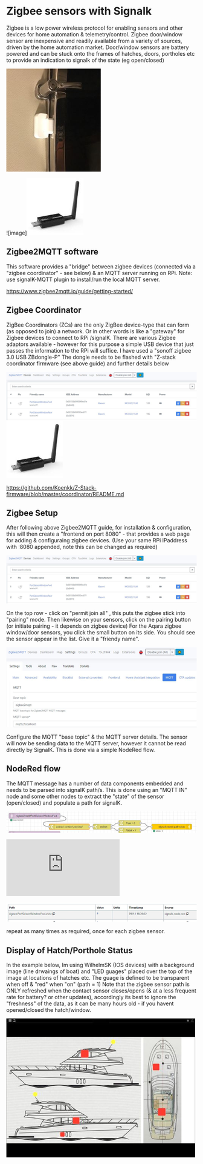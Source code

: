 # Zigbee sensors with Signalk 

Zigbee is a low power wireless protocol for enabling sensors and other devices for home automation & telemetry/control.  Zigbee door/window sensor are inexpensive and readily available from a variety of sources, driven by the home automation market. Door/window sensors are battery powered and can be stuck onto the frames of hatches, doors, portholes etc to provide an indication to signalk of the state (eg open/closed)

![image](https://github.com/gregsyoung/signalK-zigbee-sensors/blob/main/porthole_sensor.jpg)

![image]![image](https://github.com/gregsyoung/WilhelmSK/blob/main/zigbee%20coordinator.jpg)


## Zigbee2MQTT software

This software provides a "bridge" between zigbee devices (connected via a "zigbee coordinator" - see below) & an MQTT server running on RPi.
Note: use signalK-MQTT plugin to install/run the local MQTT server.

<https://www.zigbee2mqtt.io/guide/getting-started/>

## Zigbee Coordinator
ZigBee Coordinators (ZCs) are the only ZigBee device-type that can form (as opposed to join) a network. Or in other words is like a "gateway" for Zigbee devices to connect to RPi /signalK.
There are various Zigbee adaptors available - however for this purpose a simple USB device that just passes the information to the RPi will suffice.
I have used a "sonoff zigbee 3.0 USB ZBdongle-P" 
The dongle needs to be flashed with "Z-stack coordinator firmware (see above guide) and further details below

![image](https://github.com/gregsyoung/signalK-zigbee-sensors/blob/main/zigbee2mqtt%20devices.JPG)
![image](https://github.com/gregsyoung/WilhelmSK/blob/main/zigbee%20coordinator.jpg)

https://github.com/Koenkk/Z-Stack-firmware/blob/master/coordinator/README.md

## Zigbee Setup
After following above Zigbee2MQTT guide, for installation & configuration, this will then create a "frontend on port 8080" - that provides a web page for adding & configuraing zigbee devices.
(Use your same RPi IPaddress with :8080 appended, note this can be changed as required)

![image](https://github.com/gregsyoung/signalK-zigbee-sensors/blob/main/zigbee2mqtt%20devices.JPG)

On the top row - click on "permit  join all" , this puts the zigbee stick into "pairing" mode. Then likewise on your sensors, click on the pairing button (or initiate pairing - it depends on zigbee device) For the Aqara zigbee window/door sensors, you click the small button on its side. You should see the sensor appear in the list. Give it a "friendy name".

![image](https://github.com/gregsyoung/signalK-zigbee-sensors/blob/main/zigbee2mqtt%20settings%20devices.JPG)

Configure the MQTT "base topic" & the MQTT server details. The sensor will now be sending data to the MQTT server, however it cannot be read directly by SignalK. This is done via a simple NodeRed flow.

## NodeRed flow
The MQTT message has a number of data components embedded and needs to be parsed into signalK path/s.
This is done using an "MQTT IN" node and some other nodes to extract the "state" of the sensor (open/closed) and populate a path for signalK.

![image](https://github.com/gregsyoung/signalK-zigbee-sensors/blob/main/nodered%20parse%20mqtt.JPG)

![image](https://github.com/gregsyoung/signalK-zigbee-sensors/blob/main/nodered_zigbee2mqtt_flow.json)

![image](https://github.com/gregsyoung/signalK-zigbee-sensors/blob/main/zigbee_path_signalk.JPG)

repeat as many times as required, once for each zigbee sensor.

## Display of Hatch/Porthole Status
In the example below, Im using WilhelmSK (IOS devices) with a background image (line drwaings of boat) and "LED guages" placed over the top of the image at locations of hatches etc. The guage is defined to be transparent when off & "red" when "on" (path = 1)
Note that the zigbee sensor path is ONLY refreshed when the contact sensor closes/opens (& at a less frequent rate for battery? or other updates), accordingly its best to ignore the "freshness" of the data, as it can be many hours old - if you havent opened/closed the hatch/window.

![image](https://github.com/gregsyoung/signalK-zigbee-sensors/blob/main/boat_status.jpg)